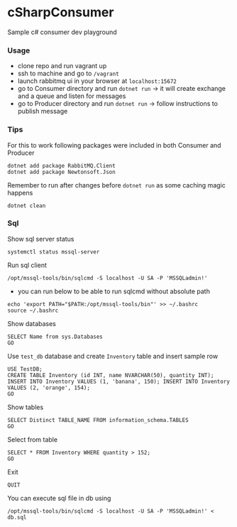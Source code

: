 # cSharpConsumer
Sample c# consumer dev playground

### Usage
- clone repo and run vagrant up
- ssh to machine and go to `/vagrant`
- launch rabbitmq ui in your browser at `localhost:15672`
- go to Consumer directory and run `dotnet run` -> it will create exchange and a queue and listen for messages
- go to Producer directory and run `dotnet run` -> follow instructions to publish message

### Tips
For this to work following packages were included in both Consumer and Producer
```
dotnet add package RabbitMQ.Client
dotnet add package Newtonsoft.Json
```
Remember to run after changes before `dotnet run` as some caching magic happens
```
dotnet clean
```

### Sql
Show sql server status
```
systemctl status mssql-server
```
Run sql client
```
/opt/mssql-tools/bin/sqlcmd -S localhost -U SA -P 'MSSQLadmin!'
```
* you can run below to be able to run sqlcmd without absolute path
```
echo 'export PATH="$PATH:/opt/mssql-tools/bin"' >> ~/.bashrc
source ~/.bashrc
```
Show databases
```
SELECT Name from sys.Databases
GO
```
Use `test_db` database and create `Inventory` table and insert sample row
```
USE TestDB;
CREATE TABLE Inventory (id INT, name NVARCHAR(50), quantity INT);
INSERT INTO Inventory VALUES (1, 'banana', 150); INSERT INTO Inventory VALUES (2, 'orange', 154);
GO
```
Show tables
```
SELECT Distinct TABLE_NAME FROM information_schema.TABLES
GO
```
Select from table
```
SELECT * FROM Inventory WHERE quantity > 152;
GO
```
Exit
```
QUIT
```
You can execute sql file in db using
```
/opt/mssql-tools/bin/sqlcmd -S localhost -U SA -P 'MSSQLadmin!' < db.sql
```
